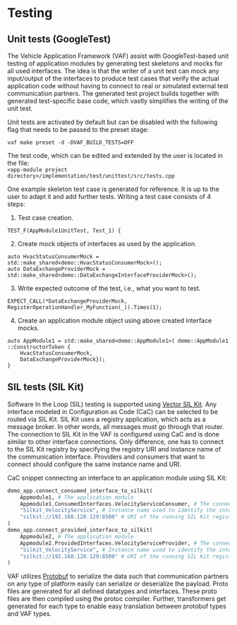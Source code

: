 # Testing

## Unit tests (GoogleTest)

The Vehicle Application Framework (VAF) assist with GoogleTest-based unit testing of application
modules by generating test skeletons and mocks for all used interfaces. The idea is that the writer
of a unit test can mock any input/output of the interfaces to produce test cases that verify the
actual application code without having to connect to real or simulated external test communication
partners. The generated test project builds together with generated test-specific base code, which
vastly simplifies the writing of the unit test.

Unit tests are activated by default but can be disabled with the following flag that needs to be
passed to the preset stage:
```
vaf make preset -d -DVAF_BUILD_TESTS=OFF
```

The test code, which can be edited and extended by the user is located in the file:  
`<app-module project directory>/implementation/test/unittest/src/tests.cpp`

One example skeleton test case is generated for reference. It is up to the user to adapt it and add
further tests. Writing a test case consists of 4 steps:

1. Test case creation.
```
TEST_F(AppModule1UnitTest, Test_1) {
```
2. Create mock objects of interfaces as used by the application.
```
auto HvacStatusConsumerMock = std::make_shared<demo::HvacStatusConsumerMock>();
auto DataExchangeProviderMock = std::make_shared<demo::DataExchangeInterfaceProviderMock>();
```
3. Write expected outcome of the test, i.e., what you want to test.
```
EXPECT_CALL(*DataExchangeProviderMock, RegisterOperationHandler_MyFunction(_)).Times(1);
```
4. Create an application module object using above created interface mocks.
```
auto AppModule1 = std::make_shared<demo::AppModule1>( demo::AppModule1 ::ConstructorToken {
    HvacStatusConsumerMock,
    DataExchangeProviderMock});
}
```

## SIL tests (SIL Kit)

Software In the Loop (SIL) testing is supported using [Vector SIL
Kit](https://github.com/vectorgrp/sil-kit). Any interface modeled in Configuration as Code (CaC) can
be selected to be routed via SIL Kit. SIL Kit uses a registry application, which acts as a message
broker. In other words, all messages must go through that router. The connection to SIL Kit in the
VAF is configured using CaC and is done similar to other interface connections. Only difference, one
has to connect to the SIL Kit registry by specifying the registry URI and instance name of the
communication interface. Providers and consumers that want to connect should configure the same
instance name and URI.

CaC snippet connecting an interface to an application module using SIL Kit:
``` python
demo_app.connect_consumed_interface_to_silkit(
    Appmodule1, # The application module
    Appmodule1.ConsumedInterfaces.VelocityServiceConsumer, # The connected interface
    "Silkit_VelocityService", # Instance name used to identify the interface in SIL Kit registry
    "silkit://192.168.128.129:8500" # URI of the running SIL Kit registry to connect to
)
demo_app.connect_provided_interface_to_silkit(
    Appmodule2, # The application module
    Appmodule2.ProvidedInterfaces.VelocityServiceProvider, # The connected interface
    "Silkit_VelocityService", # Instance name used to identify the interface in SIL Kit registry
    "silkit://192.168.128.129:8500" # URI of the running SIL Kit registry to connect to
)
```

VAF utilizes [Protobuf](https://protobuf.dev/) to serialize the data such that communication
partners on any type of platform easily can serialize or deserialize the payload. Proto files are
generated for all defined datatypes and interfaces. These proto files are then compiled using the
protoc compiler. Further, transformers get generated for each type to enable easy translation
between protobuf types and VAF types.
